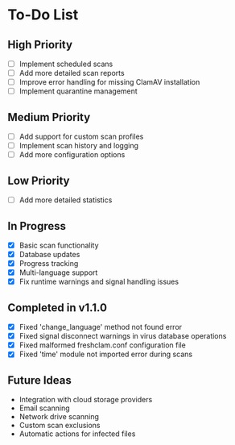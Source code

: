 # To-Do List

## High Priority

- [ ] Implement scheduled scans
- [ ] Add more detailed scan reports
- [ ] Improve error handling for missing ClamAV installation
- [ ] Implement quarantine management

## Medium Priority

- [ ] Add support for custom scan profiles
- [ ] Implement scan history and logging
- [ ] Add more configuration options

## Low Priority

- [ ] Add more detailed statistics

## In Progress

- [x] Basic scan functionality
- [x] Database updates
- [x] Progress tracking
- [x] Multi-language support
- [x] Fix runtime warnings and signal handling issues

## Completed in v1.1.0

- [x] Fixed 'change_language' method not found error
- [x] Fixed signal disconnect warnings in virus database operations
- [x] Fixed malformed freshclam.conf configuration file
- [x] Fixed 'time' module not imported error during scans

## Future Ideas

- Integration with cloud storage providers
- Email scanning
- Network drive scanning
- Custom scan exclusions
- Automatic actions for infected files
